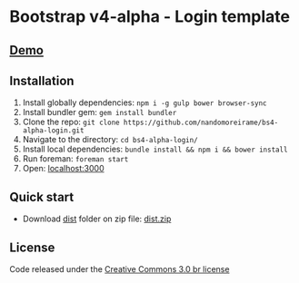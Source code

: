 # Bootstrap v4-alpha - Login template

## [Demo](https://cafetemplates.github.io/bs4-alpha-login/)

## Installation

 1. Install globally dependencies: `npm i -g gulp bower browser-sync`
 2. Install bundler gem: `gem install bundler`
 3. Clone the repo: `git clone https://github.com/nandomoreirame/bs4-alpha-login.git`
 4. Navigate to the directory: `cd bs4-alpha-login/`
 5. Install local dependencies: `bundle install && npm i && bower install`
 6. Run foreman: `foreman start`
 7. Open: [localhost:3000](http://localhost:3000/)

## Quick start

 - Download [dist](/dist/) folder on zip file: [dist.zip](/dist.zip?raw=true)

## License

Code released under the [Creative Commons 3.0 br license](https://creativecommons.org/licenses/by/3.0/br/legalcode)
